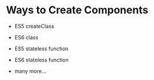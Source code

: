 # Ways to Create Components

* ES5 createClass

* ES6 class

* ES5 stateless function

* ES6 stateless function 

* many more...

